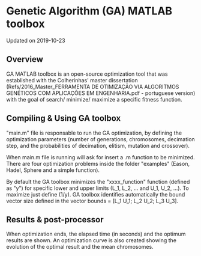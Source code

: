 # Genetic Algorithm (GA) MATLAB toolbox
Updated on 2019-10-23

## Overview

GA MATLAB toolbox is an open-source optimization tool that was established with the Colherinhas' master dissertation (Refs/2016_Master_FERRAMENTA DE OTIMIZAÇÃO VIA ALGORITMOS GENÉTICOS COM APLICAÇÕES EM ENGENHARIA.pdf - portuguese version) with the goal of search/ minimize/ maximize a specific fitness function.

## Compiling & Using GA toolbox

"main.m" file is responsable to run the GA optimization, by defining the optimization parameters (number of generations, chromosomes, decimation step, and the probabilities of decimation, elitism, mutation and crossover).

When main.m file is running will ask for insert a .m function to be minimized. There are four optimization problems inside the folder "examples" (Eason, Hadel, Sphere and a simple function).

By default the GA toolbox minimizes the "xxxx_function" function (defined as "y") for specific lower and upper limits (L_1, L_2, ... and U_1, U_2, ...). To maximize just define (1/y). GA toolbox identifies automatically the bound vector size defined in the vector bounds = [L_1 U_1; L_2 U_2; L_3 U_3].

## Results & post-processor
When optimization ends, the elapsed time (in seconds) and the optimum results are shown.
An optimization curve is also created showing the evolution of the optimal result and the mean chromosomes.

